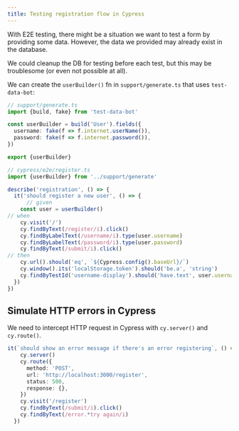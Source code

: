 ```yaml
---
title: Testing registration flow in Cypress
---
```


With E2E testing, there might be a situation we want to test a form by providing some data. However, the data we provided may already exist in the database.

We could cleanup the DB for testing before each test, but this may be troublesome (or even not possible at all). 

We can create the `userBuilder()` fn in `support/generate.ts` that uses `test-data-bot`:

```ts
// support/generate.ts
import {build, fake} from 'test-data-bot'

const userBuilder = build('User').fields({
  username: fake(f => f.internet.userName()),
  password: fake(f => f.internet.password()),
})

export {userBuilder}

```

```ts
// cypress/e2e/register.ts
import {userBuilder} from '../support/generate'

describe('registration', () => {
  it('should register a new user', () => {
      // given
    const user = userBuilder()
// when
    cy.visit('/')
    cy.findByText(/register/i).click()
    cy.findByLabelText(/username/i).type(user.username)
    cy.findByLabelText(/password/i).type(user.password)
    cy.findByText(/submit/i).click()
// then
    cy.url().should('eq', `${Cypress.config().baseUrl}/`)
    cy.window().its('localStorage.token').should('be.a', 'string')
    cy.findByTestId('username-display').should('have.text', user.username)
  })
})

```

## Simulate HTTP errors in Cypress
We need to intercept HTTP request in Cypress with `cy.server()` and `cy.route()`. 

```ts
it(`should show an error message if there's an error registering`, () => {
    cy.server()
    cy.route({
      method: 'POST',
      url: 'http://localhost:3000/register',
      status: 500,
      response: {},
    })
    cy.visit('/register')
    cy.findByText(/submit/i).click()
    cy.findByText(/error.*try again/i)
  })
```